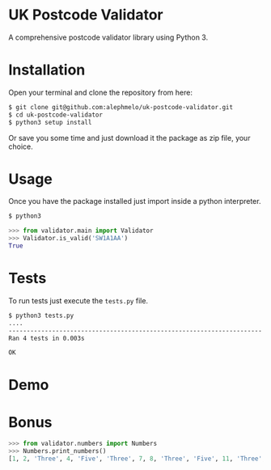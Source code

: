 # UK Postcode Validator
A comprehensive postcode validator library using Python 3.

# Installation
Open your terminal and clone the repository from here:
```bash
$ git clone git@github.com:alephmelo/uk-postcode-validator.git
$ cd uk-postcode-validator
$ python3 setup install
```

Or save you some time and just download it the package as zip file, your choice.

# Usage
Once you have the package installed just import inside a python interpreter.

```bash
$ python3
```
```python
>>> from validator.main import Validator
>>> Validator.is_valid('SW1A1AA')
True
```

# Tests
To run tests just execute the `tests.py` file.

```bash
$ python3 tests.py
....
----------------------------------------------------------------------
Ran 4 tests in 0.003s

OK

```

# Demo

# Bonus
```python
>>> from validator.numbers import Numbers
>>> Numbers.print_numbers()
[1, 2, 'Three', 4, 'Five', 'Three', 7, 8, 'Three', 'Five', 11, 'Three', 13, 14, 'ThreeFive', 16, 17, 'Three', 19, 'Five', 'Three', 22, 23, 'Three', 'Five', 26, 'Three', 28, 29, 'ThreeFive', 31, 32, 'Three', 34, 'Five', 'Three', 37, 38, 'Three', 'Five', 41, 'Three', 43, 44, 'ThreeFive', 46, 47, 'Three', 49, 'Five', 'Three', 52, 53, 'Three', 'Five', 56, 'Three', 58, 59, 'ThreeFive', 61, 62, 'Three', 64, 'Five', 'Three', 67, 68, 'Three', 'Five', 71, 'Three', 73, 74, 'ThreeFive', 76, 77, 'Three', 79, 'Five', 'Three', 82, 83, 'Three', 'Five', 86, 'Three', 88, 89, 'ThreeFive', 91, 92, 'Three', 94, 'Five', 'Three', 97, 98, 'Three', 'Five']

```
